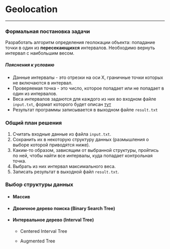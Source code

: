 # Geolocation
---
### Формальная постановка задачи

Разработать алгоритм определения геолокации объекта: попадание точки в один из **пересекающихся** интервалов. Необходимо вернуть интервал с наибольшим весом. 

##### Пояснения к условию

* Данные интервалы - это отрезки на оси Х, граничные точки которых не включаются в интервал. 
* Проверяемая точка - это число, которое попадает или не попадает в один из интервалов.
* Веса интервалов задаются для каждого из них во входном файле `input.txt`, формат которого будет описан [тут](https://github.com/moskanka/Geolocation/edit/master/README.md)
* Результат программы записывается в выходном файле `result.txt`

### Общий план решения

1. Считать входные данные из файла `input.txt`.
2. Сохранить их в некоторую структуру данных (размышления о выборе которой приводятся ниже).
3. Каким-то образом, зависящим от выбранной структуры, пройтись по ней, чтобы найти все интервалы, куда попадает контрольная точка.
4. Выбрать из них интервал максимального веса.
5. Записать результат в выходной файл `result.txt`.

### Выбор структуры данных

* #### Массив
	
    
     

* #### Двоичное дерево поиска (Binary Search Tree)
	
    
    
    
* #### Интервальное дерево (Interval Tree)
	- Centered Interval Tree
    
    - Augmented Tree
